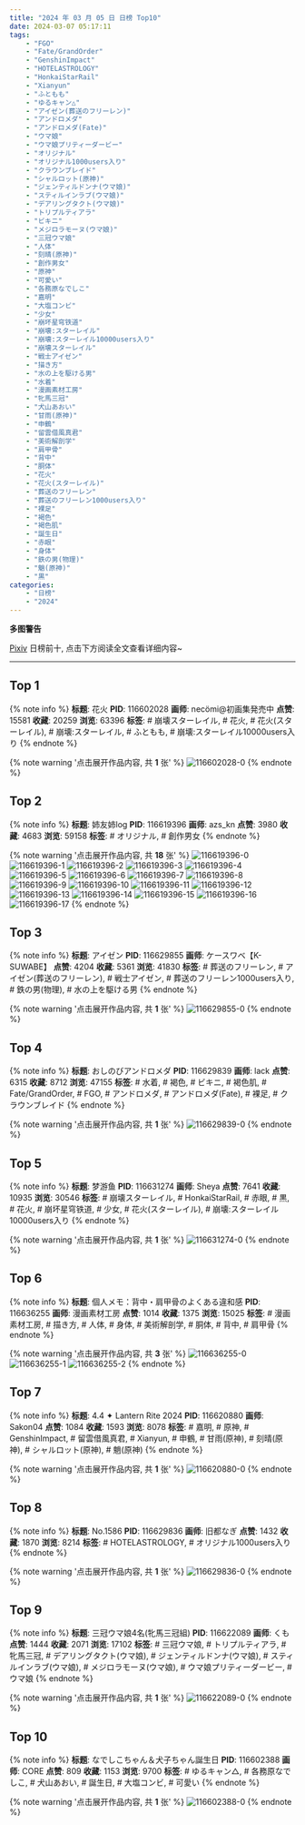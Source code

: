 ```yaml
---
title: "2024 年 03 月 05 日 日榜 Top10"
date: 2024-03-07 05:17:11
tags:
    - "FGO"
    - "Fate/GrandOrder"
    - "GenshinImpact"
    - "HOTELASTROLOGY"
    - "HonkaiStarRail"
    - "Xianyun"
    - "ふともも"
    - "ゆるキャン△"
    - "アイゼン(葬送のフリーレン)"
    - "アンドロメダ"
    - "アンドロメダ(Fate)"
    - "ウマ娘"
    - "ウマ娘プリティーダービー"
    - "オリジナル"
    - "オリジナル1000users入り"
    - "クラウンブレイド"
    - "シャルロット(原神)"
    - "ジェンティルドンナ(ウマ娘)"
    - "スティルインラブ(ウマ娘)"
    - "デアリングタクト(ウマ娘)"
    - "トリプルティアラ"
    - "ビキニ"
    - "メジロラモーヌ(ウマ娘)"
    - "三冠ウマ娘"
    - "人体"
    - "刻晴(原神)"
    - "創作男女"
    - "原神"
    - "可愛い"
    - "各務原なでしこ"
    - "嘉明"
    - "大塩コンビ"
    - "少女"
    - "崩坏星穹铁道"
    - "崩壊:スターレイル"
    - "崩壊:スターレイル10000users入り"
    - "崩壊スターレイル"
    - "戦士アイゼン"
    - "描き方"
    - "水の上を駆ける男"
    - "水着"
    - "漫画素材工房"
    - "牝馬三冠"
    - "犬山あおい"
    - "甘雨(原神)"
    - "申鶴"
    - "留雲借風真君"
    - "美術解剖学"
    - "肩甲骨"
    - "背中"
    - "胴体"
    - "花火"
    - "花火(スターレイル)"
    - "葬送のフリーレン"
    - "葬送のフリーレン1000users入り"
    - "裸足"
    - "褐色"
    - "褐色肌"
    - "誕生日"
    - "赤眼"
    - "身体"
    - "鉄の男(物理)"
    - "魈(原神)"
    - "黒"
categories:
    - "日榜"
    - "2024"
---
```


<i class="fa fa-triangle-exclamation"></i>**多图警告**<i class="fa fa-triangle-exclamation"></i>

[Pixiv](https://www.pixiv.net/) 日榜前十, 点击下方阅读全文查看详细内容~

<!-- more -->

---

## Top 1

{% note info %}
**标题**: 花火
**PID**: 116602028 **画师**: necömi@初画集発売中
**点赞**: 15581 **收藏**: 20259 **浏览**: 63396
**标签**: # 崩壊スターレイル, # 花火, # 花火(スターレイル), # 崩壊:スターレイル, # ふともも, # 崩壊:スターレイル10000users入り
{% endnote %}

{% note warning '点击展开作品内容, 共 **1** 张' %}
![116602028-0](https://i.pixiv.re/img-original/img/2024/03/04/00/00/14/116602028_p0.png)
{% endnote %}

## Top 2

{% note info %}
**标题**: 姉友姉log
**PID**: 116619396 **画师**: azs_kn
**点赞**: 3980 **收藏**: 4683 **浏览**: 59158
**标签**: # オリジナル, # 創作男女
{% endnote %}

{% note warning '点击展开作品内容, 共 **18** 张' %}
![116619396-0](https://i.pixiv.re/img-original/img/2024/03/04/18/14/51/116619396_p0.jpg)
![116619396-1](https://i.pixiv.re/img-original/img/2024/03/04/18/14/51/116619396_p1.jpg)
![116619396-2](https://i.pixiv.re/img-original/img/2024/03/04/18/14/51/116619396_p2.jpg)
![116619396-3](https://i.pixiv.re/img-original/img/2024/03/04/18/14/51/116619396_p3.jpg)
![116619396-4](https://i.pixiv.re/img-original/img/2024/03/04/18/14/51/116619396_p4.jpg)
![116619396-5](https://i.pixiv.re/img-original/img/2024/03/04/18/14/51/116619396_p5.jpg)
![116619396-6](https://i.pixiv.re/img-original/img/2024/03/04/18/14/51/116619396_p6.jpg)
![116619396-7](https://i.pixiv.re/img-original/img/2024/03/04/18/14/51/116619396_p7.jpg)
![116619396-8](https://i.pixiv.re/img-original/img/2024/03/04/18/14/51/116619396_p8.jpg)
![116619396-9](https://i.pixiv.re/img-original/img/2024/03/04/18/14/51/116619396_p9.jpg)
![116619396-10](https://i.pixiv.re/img-original/img/2024/03/04/18/14/51/116619396_p10.jpg)
![116619396-11](https://i.pixiv.re/img-original/img/2024/03/04/18/14/51/116619396_p11.jpg)
![116619396-12](https://i.pixiv.re/img-original/img/2024/03/04/18/14/51/116619396_p12.jpg)
![116619396-13](https://i.pixiv.re/img-original/img/2024/03/04/18/14/51/116619396_p13.jpg)
![116619396-14](https://i.pixiv.re/img-original/img/2024/03/04/18/14/51/116619396_p14.jpg)
![116619396-15](https://i.pixiv.re/img-original/img/2024/03/04/18/14/51/116619396_p15.jpg)
![116619396-16](https://i.pixiv.re/img-original/img/2024/03/04/18/14/51/116619396_p16.jpg)
![116619396-17](https://i.pixiv.re/img-original/img/2024/03/04/18/14/51/116619396_p17.jpg)
{% endnote %}

## Top 3

{% note info %}
**标题**: アイゼン
**PID**: 116629855 **画师**: ケースワベ【K-SUWABE】
**点赞**: 4204 **收藏**: 5361 **浏览**: 41830
**标签**: # 葬送のフリーレン, # アイゼン(葬送のフリーレン), # 戦士アイゼン, # 葬送のフリーレン1000users入り, # 鉄の男(物理), # 水の上を駆ける男
{% endnote %}

{% note warning '点击展开作品内容, 共 **1** 张' %}
![116629855-0](https://i.pixiv.re/img-original/img/2024/03/05/00/00/17/116629855_p0.jpg)
{% endnote %}

## Top 4

{% note info %}
**标题**: おしのびアンドロメダ
**PID**: 116629839 **画师**: lack
**点赞**: 6315 **收藏**: 8712 **浏览**: 47155
**标签**: # 水着, # 褐色, # ビキニ, # 褐色肌, # Fate/GrandOrder, # FGO, # アンドロメダ, # アンドロメダ(Fate), # 裸足, # クラウンブレイド
{% endnote %}

{% note warning '点击展开作品内容, 共 **1** 张' %}
![116629839-0](https://i.pixiv.re/img-original/img/2024/03/05/00/00/14/116629839_p0.png)
{% endnote %}

## Top 5

{% note info %}
**标题**: 梦游鱼
**PID**: 116631274 **画师**: Sheya
**点赞**: 7641 **收藏**: 10935 **浏览**: 30546
**标签**: # 崩壊スターレイル, # HonkaiStarRail, # 赤眼, # 黒, # 花火, # 崩坏星穹铁道, # 少女, # 花火(スターレイル), # 崩壊:スターレイル10000users入り
{% endnote %}

{% note warning '点击展开作品内容, 共 **1** 张' %}
![116631274-0](https://i.pixiv.re/img-original/img/2024/03/05/00/32/27/116631274_p0.jpg)
{% endnote %}

## Top 6

{% note info %}
**标题**: 個人メモ：背中・肩甲骨のよくある違和感
**PID**: 116636255 **画师**: 漫画素材工房
**点赞**: 1014 **收藏**: 1375 **浏览**: 15025
**标签**: # 漫画素材工房, # 描き方, # 人体, # 身体, # 美術解剖学, # 胴体, # 背中, # 肩甲骨
{% endnote %}

{% note warning '点击展开作品内容, 共 **3** 张' %}
![116636255-0](https://i.pixiv.re/img-original/img/2024/03/05/06/00/04/116636255_p0.jpg)
![116636255-1](https://i.pixiv.re/img-original/img/2024/03/05/06/00/04/116636255_p1.jpg)
![116636255-2](https://i.pixiv.re/img-original/img/2024/03/05/06/00/04/116636255_p2.jpg)
{% endnote %}

## Top 7

{% note info %}
**标题**: 4.4 ✦ Lantern Rite 2024
**PID**: 116620880 **画师**: Sakon04
**点赞**: 1084 **收藏**: 1593 **浏览**: 8078
**标签**: # 嘉明, # 原神, # GenshinImpact, # 留雲借風真君, # Xianyun, # 申鶴, # 甘雨(原神), # 刻晴(原神), # シャルロット(原神), # 魈(原神)
{% endnote %}

{% note warning '点击展开作品内容, 共 **1** 张' %}
![116620880-0](https://i.pixiv.re/img-original/img/2024/03/04/19/15/37/116620880_p0.jpg)
{% endnote %}

## Top 8

{% note info %}
**标题**: No.1586
**PID**: 116629836 **画师**: 旧都なぎ
**点赞**: 1432 **收藏**: 1870 **浏览**: 8214
**标签**: # HOTELASTROLOGY, # オリジナル1000users入り
{% endnote %}

{% note warning '点击展开作品内容, 共 **1** 张' %}
![116629836-0](https://i.pixiv.re/img-original/img/2024/03/05/00/00/14/116629836_p0.png)
{% endnote %}

## Top 9

{% note info %}
**标题**: 三冠ウマ娘4名(牝馬三冠組)
**PID**: 116622089 **画师**: くも
**点赞**: 1444 **收藏**: 2071 **浏览**: 17102
**标签**: # 三冠ウマ娘, # トリプルティアラ, # 牝馬三冠, # デアリングタクト(ウマ娘), # ジェンティルドンナ(ウマ娘), # スティルインラブ(ウマ娘), # メジロラモーヌ(ウマ娘), # ウマ娘プリティーダービー, # ウマ娘
{% endnote %}

{% note warning '点击展开作品内容, 共 **1** 张' %}
![116622089-0](https://i.pixiv.re/img-original/img/2024/03/04/20/01/35/116622089_p0.jpg)
{% endnote %}

## Top 10

{% note info %}
**标题**: なでしこちゃん＆犬子ちゃん誕生日
**PID**: 116602388 **画师**: CORE
**点赞**: 809 **收藏**: 1153 **浏览**: 9700
**标签**: # ゆるキャン△, # 各務原なでしこ, # 犬山あおい, # 誕生日, # 大塩コンビ, # 可愛い
{% endnote %}

{% note warning '点击展开作品内容, 共 **1** 张' %}
![116602388-0](https://i.pixiv.re/img-original/img/2024/03/04/00/02/21/116602388_p0.png)
{% endnote %}
